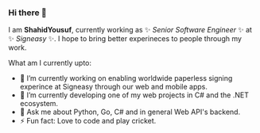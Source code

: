 ### Hi there 👋

I am **ShahidYousuf**, currently working as ✨ _Senior Software Engineer_ ✨ at ✨ _Signeasy_ ✨. I hope to bring better experineces to people through my work.

What am I currently upto:

- 🔭 I’m currently working on enabling worldwide paperless signing experince at Signeasy through our web and mobile apps.
- 🌱 I’m currently developing one of my web projects in C# and the .NET ecosystem.
- 💬 Ask me about Python, Go, C# and in general Web API's backend.
- ⚡ Fun fact: Love to code and play cricket.
